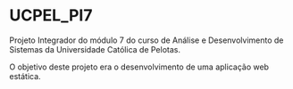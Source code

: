# UCPEL_PI7
Projeto Integrador do módulo 7 do curso de Análise e Desenvolvimento de Sistemas da Universidade Católica de Pelotas.

O objetivo deste projeto era o desenvolvimento de uma aplicação web estática.
